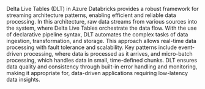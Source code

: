 Delta Live Tables (DLT) in Azure Databricks provides a robust framework for streaming architecture patterns, enabling efficient and reliable data processing. In this architecture, raw data streams from various sources into the system, where Delta Live Tables orchestrate the data flow. With the use of declarative pipeline syntax, DLT automates the complex tasks of data ingestion, transformation, and storage. This approach allows real-time data processing with fault tolerance and scalability. Key patterns include event-driven processing, where data is processed as it arrives, and micro-batch processing, which handles data in small, time-defined chunks. DLT ensures data quality and consistency through built-in error handling and monitoring, making it appropriate for, data-driven applications requiring low-latency data insights.
